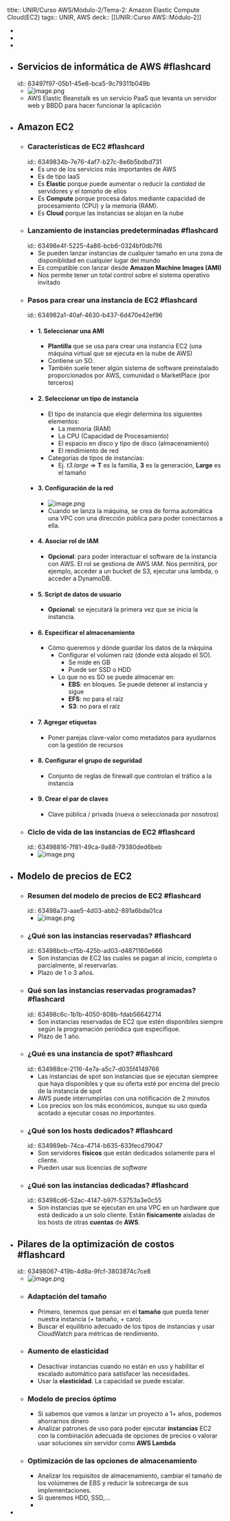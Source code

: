 title:: UNIR/Curso AWS/Módulo-2/Tema-2: Amazon Elastic Compute Cloud(EC2)
tags:: UNIR, AWS
deck:: [[UNIR::Curso AWS::Módulo-2]]

-
-
-
- ## Servicios de informática de AWS #flashcard
  id:: 63497f97-05b1-45e8-bca5-9c79311b049b
	- ![image.png](../assets/image_1665761621374_0.png)
	- AWS Elastic Beanstalk es un servicio PaaS que levanta un servidor web y BBDD para hacer funcionar la aplicación
- ## Amazon EC2
	- ### Características de EC2 #flashcard
	  id:: 6349834b-7e76-4af7-b27c-8e6b5bdbd731
		- Es uno de los servicios más importantes de AWS
		- Es de tipo IaaS
		- Es **Elastic** porque puede aumentar o reducir la *cantidad* de servidores y el *tamaño* de ellos
		- Es **Compute** porque procesa datos mediante capacidad de procesamiento (CPU) y la memoria (RAM).
		- Es **Cloud** porque las instancias se alojan en la nube
	- ### Lanzamiento de instancias predeterminadas #flashcard
	  id:: 63498e4f-5225-4a86-bcb6-0324bf0db7f6
		- Se pueden lanzar instancias de cualquier tamaño en una zona de disponiblidad en cualquier lugar del mundo
		- Es compatible con lanzar desde **Amazon Machine Images (AMI)**
		- Nos permite tener un total control sobre el sistema operativo invitado
	- ### Pasos para crear una instancia de EC2 #flashcard
	  id:: 634982a1-40af-4630-b437-6d470e42ef96
		- #### 1. Seleccionar una AMI
			- **Plantilla** que se usa para crear una instancia EC2 (una máquina virtual que se ejecuta en la nube de AWS)
			- Contiene un SO.
			- También suele tener algún sistema de software preinstalado proporcionados por AWS, comunidad o MarketPlace (por terceros)
		- #### 2. Seleccionar un tipo de instancia
			- El tipo de instancia que elegir determina los siguientes elementos:
				- La memoria (RAM)
				- La CPU (Capacidad de Procesamiento)
				- El espacio en disco y tipo de disco (almacenamiento)
				- El rendimiento de red
			- Categorías de tipos de instancias:
				- Ej. *t3.large* => **T** es la familia, **3** es la generación, **Large** es el tamaño
		- #### 3. Configuración de la red
			- ![image.png](../assets/image_1665762548492_0.png)
			- Cuando se lanza la máquina, se crea de forma automática una VPC con una dirección pública para poder conectarnos a ella.
		- #### 4. Asociar rol de IAM
			- **Opcional**: para poder interactuar el software de la instancia con AWS. El rol se gestiona de AWS IAM. Nos permitirá, por ejemplo, acceder a un bucket de S3, ejecutar una lambda, o acceder a DynamoDB.
		- #### 5. Script de datos de usuario
			- **Opcional**: se ejecutará la primera vez que se inicia la instancia.
		- #### 6. Especificar el almacenamiento
			- Cómo queremos y dónde guardar los datos de la máquina
				- Configurar el volúmen raíz (donde está alojado el SO).
					- Se mide en GB
					- Puede ser SSD o HDD
				- Lo que no es SO se puede almacenar en:
					- **EBS**: en bloques. Se puede detener al instancia y sigue
					- **EFS**: no para el raíz
					- **S3**: no para el raíz
		- #### 7. Agregar etiquetas
			- Poner parejas clave-valor como metadatos para ayudarnos con la gestión de recursos
		- #### 8. Configurar el grupo de seguridad
			- Conjunto de reglas de firewall que controlan el tráfico a la instancia
		- #### 9. Crear el par de claves
			- Clave pública / privada (nueva o seleccionada por nosotros)
	- ### Ciclo de vida de las instancias de EC2 #flashcard
	  id:: 63498816-7f81-49ca-9a88-79380ded6beb
		- ![image.png](../assets/image_1665763348645_0.png)
- ## Modelo de precios de EC2
	- ### Resumen del modelo de precios de EC2 #flashcard
	  id:: 63498a73-aae5-4d03-abb2-891a6bda01ca
		- ![image.png](../assets/image_1665763533297_0.png)
	- ### ¿Qué son las instancias reservadas? #flashcard
	  id:: 63498bcb-cf5b-425b-ad03-d4871160e666
		- Son instancias de EC2 las cuales se pagan al inicio, completa o parcialmente, al reservarlas.
		- Plazo de 1 o 3 años.
	- ### Qué son las instancias reservadas programadas? #flashcard
	  id:: 63498c6c-1b1b-4050-808b-fdab56642714
		- Son instancias reservadas de EC2 que estén disponibles siempre según la programación periódica que especifique.
		- Plazo de 1 año.
	- ### ¿Qué es una instancia de spot? #flashcard
	  id:: 634988ce-2116-4e7a-a5c7-d035f4149768
		- Las instancias de spot son instancias que se ejecutan siempree que haya disponibles y que su oferta esté por encima del precio de la instancia de spot
		- AWS puede interrumpirlas con una notificación de 2 minutos
		- Los precios son los más económicos, aunque su uso queda acotado a ejecutar cosas *no importantes*.
	- ### ¿Qué son los hosts dedicados? #flashcard
	  id:: 634989eb-74ca-4714-b635-633fecd79047
		- Son servidores **físicos** que están dedicados solamente para el cliente.
		- Pueden usar sus licencias de *software*
	- ### ¿Qué son las instancias dedicadas? #flashcard
	  id:: 63498cd6-52ac-4147-b97f-53753a3e0c55
		- Son instancias que se ejecutan en una VPC en un hardware que está dedicado a un solo cliente. Están **físicamente** aisladas de los hosts de otras **cuentas** de **AWS**.
- ## Pilares de la optimización de costos #flashcard
  id:: 63498067-419b-4d8a-9fcf-3803874c7ce8
	- ![image.png](../assets/image_1665764048371_0.png)
	- ### Adaptación del tamaño
		- Primero, tenemos que pensar en el **tamaño** que pueda tener nuestra instancia (+ tamaño, + caro).
		- Buscar el equilibrio adecuado de los tipos de instancias y usar CloudWatch para métricas de rendimiento.
	- ### Aumento de elasticidad
		- Desactivar instancias cuando no están en uso y habilitar el escalado automático para satisfacer las necesidades.
		- Usar la **elasticidad**. La capacidad se puede escalar.
	- ### Modelo de precios óptimo
		- Si sabemos que vamos a lanzar un proyecto a 1+ años, podemos ahorrarnos dinero
		- Analizar patrones de uso para poder ejecutar **instancias** EC2 con la combinación adecuada de opciones de precios o valorar usar soluciones sin servidor como **AWS Lambda**
	- ### Optimización de las opciones de almacenamiento
		- Analizar los requisitos de almacenamiento, cambiar el tamaño de los volúmenes de EBS y reducir la sobrecarga de sus implementaciones.
		- Si queremos HDD, SSD,...
		-
-